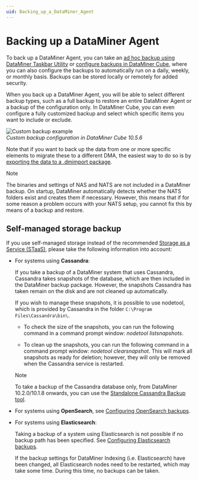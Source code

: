 ```yaml
---
uid: Backing_up_a_DataMiner_Agent
---
```


# Backing up a DataMiner Agent

To back up a DataMiner Agent, you can take an [ad hoc backup using DataMiner Taskbar Utility](xref:Backing_up_a_DataMiner_Agent_using_DataMiner_Taskbar_Utility) or [configure backups in DataMiner Cube](xref:Backing_up_a_DataMiner_Agent_in_DataMiner_Cube), where you can also configure the backups to automatically run on a daily, weekly, or monthly basis. Backups can be stored locally or remotely for added security.

When you back up a DataMiner Agent, you will be able to select different backup types, such as a full backup to restore an entire DataMiner Agent or a backup of the configuration only. In DataMiner Cube, you can even configure a fully customized backup and select which specific items you want to include or exclude.

![Custom backup example](~/user-guide/images/Custom_Backup_Cube.png)<br>*Custom backup configuration in DataMiner Cube 10.5.6*

Note that if you want to back up the data from one or more specific elements to migrate these to a different DMA, the easiest way to do so is by [exporting the data to a .dmimport package](xref:Exporting_and_importing_packages_on_a_DMA).

> [!NOTE]
> The binaries and settings of NAS and NATS are not included in a DataMiner backup. On startup, DataMiner automatically detects whether the NATS folders exist and creates them if necessary. However, this means that if for some reason a problem occurs with your NATS setup, you cannot fix this by means of a backup and restore.

## Self-managed storage backup

If you use self-managed storage instead of the recommended [Storage as a Service (STaaS)](xref:STaaS), please take the following information into account:

- For systems using **Cassandra**:

  If you take a backup of a DataMiner system that uses Cassandra, Cassandra takes snapshots of the database, which are then included in the DataMiner backup package. However, the snapshots Cassandra has taken remain on the disk and are not cleaned up automatically.

  If you wish to manage these snapshots, it is possible to use nodetool, which is provided by Cassandra in the folder `C:\Program Files\Cassandra\bin\`.

  - To check the size of the snapshots, you can run the following command in a command prompt window: *nodetool listsnapshots*.

  - To clean up the snapshots, you can run the following command in a command prompt window: *nodetool clearsnapshot*. This will mark all snapshots as ready for deletion; however, they will only be removed when the Cassandra service is restarted.

  > [!NOTE]
  > To take a backup of the Cassandra database only, from DataMiner 10.2.0/10.1.8 onwards, you can use the [Standalone Cassandra Backup tool](xref:Standalone_Cassandra_Backup_Tool).

- For systems using **OpenSearch**, see [Configuring OpenSearch backups](xref:Configuring_OpenSearch_Backups).

- For systems using **Elasticsearch**:

  Taking a backup of a system using Elasticsearch is not possible if no backup path has been specified. See [Configuring Elasticsearch backups](xref:Configuring_Elasticsearch_backups).

  If the backup settings for DataMiner Indexing (i.e. Elasticsearch) have been changed, all Elasticsearch nodes need to be restarted, which may take some time. During this time, no backups can be taken.
